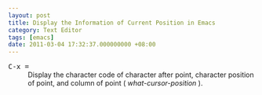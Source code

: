 ```yaml
---
layout: post
title: Display the Information of Current Position in Emacs
category: Text Editor
tags: [emacs]
date: 2011-03-04 17:32:37.000000000 +08:00
---
```

<dt><kbd>C-x =</kbd></dt>
<dd>Display the character code of character after point, character position of
point, and column of point ( <em>what-cursor-position</em> ). </dd>
